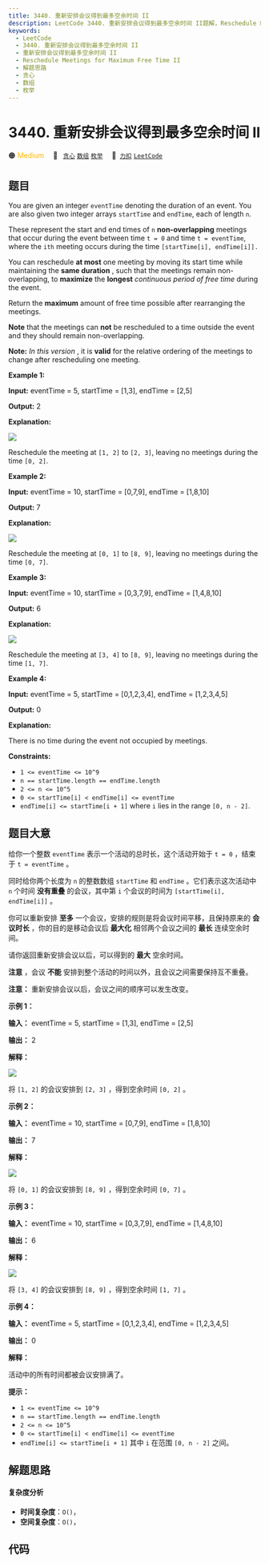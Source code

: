 ```yaml
---
title: 3440. 重新安排会议得到最多空余时间 II
description: LeetCode 3440. 重新安排会议得到最多空余时间 II题解，Reschedule Meetings for Maximum Free Time II，包含解题思路、复杂度分析以及完整的 JavaScript 代码实现。
keywords:
  - LeetCode
  - 3440. 重新安排会议得到最多空余时间 II
  - 重新安排会议得到最多空余时间 II
  - Reschedule Meetings for Maximum Free Time II
  - 解题思路
  - 贪心
  - 数组
  - 枚举
---
```


# 3440. 重新安排会议得到最多空余时间 II

🟠 <font color=#ffb800>Medium</font>&emsp; 🔖&ensp; [`贪心`](/tag/greedy.md) [`数组`](/tag/array.md) [`枚举`](/tag/enumeration.md)&emsp; 🔗&ensp;[`力扣`](https://leetcode.cn/problems/reschedule-meetings-for-maximum-free-time-ii) [`LeetCode`](https://leetcode.com/problems/reschedule-meetings-for-maximum-free-time-ii)

## 题目

You are given an integer `eventTime` denoting the duration of an event. You
are also given two integer arrays `startTime` and `endTime`, each of length
`n`.

These represent the start and end times of `n` **non-overlapping** meetings
that occur during the event between time `t = 0` and time `t = eventTime`,
where the `ith` meeting occurs during the time `[startTime[i], endTime[i]].`

You can reschedule **at most** one meeting by moving its start time while
maintaining the **same duration** , such that the meetings remain non-
overlapping, to **maximize** the **longest** _continuous period of free time_
during the event.

Return the **maximum** amount of free time possible after rearranging the
meetings.

**Note** that the meetings can **not** be rescheduled to a time outside the
event and they should remain non-overlapping.

**Note:** _In this version_ , it is **valid** for the relative ordering of the
meetings to change after rescheduling one meeting.



**Example 1:**

**Input:** eventTime = 5, startTime = [1,3], endTime = [2,5]

**Output:** 2

**Explanation:**

![](https://assets.leetcode.com/uploads/2024/12/22/example0_rescheduled.png)

Reschedule the meeting at `[1, 2]` to `[2, 3]`, leaving no meetings during the
time `[0, 2]`.

**Example 2:**

**Input:** eventTime = 10, startTime = [0,7,9], endTime = [1,8,10]

**Output:** 7

**Explanation:**

![](https://assets.leetcode.com/uploads/2024/12/22/rescheduled_example0.png)

Reschedule the meeting at `[0, 1]` to `[8, 9]`, leaving no meetings during the
time `[0, 7]`.

**Example 3:**

**Input:** eventTime = 10, startTime = [0,3,7,9], endTime = [1,4,8,10]

**Output:** 6

**Explanation:**

**![](https://assets.leetcode.com/uploads/2025/01/28/image3.png)**

Reschedule the meeting at `[3, 4]` to `[8, 9]`, leaving no meetings during the
time `[1, 7]`.

**Example 4:**

**Input:** eventTime = 5, startTime = [0,1,2,3,4], endTime = [1,2,3,4,5]

**Output:** 0

**Explanation:**

There is no time during the event not occupied by meetings.



**Constraints:**

  * `1 <= eventTime <= 10^9`
  * `n == startTime.length == endTime.length`
  * `2 <= n <= 10^5`
  * `0 <= startTime[i] < endTime[i] <= eventTime`
  * `endTime[i] <= startTime[i + 1]` where `i` lies in the range `[0, n - 2]`.


## 题目大意

给你一个整数 `eventTime` 表示一个活动的总时长，这个活动开始于 `t = 0` ，结束于 `t = eventTime` 。

同时给你两个长度为 `n` 的整数数组 `startTime` 和 `endTime` 。它们表示这次活动中 `n` 个时间 **没有重叠**
的会议，其中第 `i` 个会议的时间为 `[startTime[i], endTime[i]]` 。

你可以重新安排 **至多**  一个会议，安排的规则是将会议时间平移，且保持原来的 **会议时长**  ，你的目的是移动会议后 **最大化**
相邻两个会议之间的 **最长** 连续空余时间。

请你返回重新安排会议以后，可以得到的 **最大**  空余时间。

**注意** ，会议 **不能**  安排到整个活动的时间以外，且会议之间需要保持互不重叠。

**注意：** 重新安排会议以后，会议之间的顺序可以发生改变。



**示例 1：**

**输入：** eventTime = 5, startTime = [1,3], endTime = [2,5]

**输出：** 2

**解释：**

![](https://assets.leetcode.com/uploads/2024/12/22/example0_rescheduled.png)

将 `[1, 2]` 的会议安排到 `[2, 3]` ，得到空余时间 `[0, 2]` 。

**示例 2：**

**输入：** eventTime = 10, startTime = [0,7,9], endTime = [1,8,10]

**输出：** 7

**解释：**

![](https://assets.leetcode.com/uploads/2024/12/22/rescheduled_example0.png)

将 `[0, 1]` 的会议安排到 `[8, 9]` ，得到空余时间 `[0, 7]` 。

**示例 3：**

**输入：** eventTime = 10, startTime = [0,3,7,9], endTime = [1,4,8,10]

**输出：** 6

**解释：**

**![](https://assets.leetcode.com/uploads/2025/01/28/image3.png)**

将 `[3, 4]` 的会议安排到 `[8, 9]` ，得到空余时间 `[1, 7]` 。

**示例 4：**

**输入：** eventTime = 5, startTime = [0,1,2,3,4], endTime = [1,2,3,4,5]

**输出：** 0

**解释：**

活动中的所有时间都被会议安排满了。



**提示：**

  * `1 <= eventTime <= 10^9`
  * `n == startTime.length == endTime.length`
  * `2 <= n <= 10^5`
  * `0 <= startTime[i] < endTime[i] <= eventTime`
  * `endTime[i] <= startTime[i + 1]` 其中 `i` 在范围 `[0, n - 2]` 之间。


## 解题思路

#### 复杂度分析

- **时间复杂度**：`O()`，
- **空间复杂度**：`O()`，

## 代码

```javascript

```